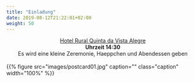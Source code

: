 ```yaml
---
title: "Einladung"
date: 2019-08-12T21:22:01+02:00
weight: 50
---
```


<div align="center">
<a href="https://goo.gl/maps/NJpD4oL5SSTnwN6y8">Hotel Rural Quinta da Vista
Alegre</a>
<br/>
<strong>Uhrzeit 14:30</strong>
<br/>
Es wird eine kleine Zeremonie, Haeppchen und Abendessen geben
</div>
<br/>
{{% figure src="images/postcard01.jpg"
      caption=""
      class="caption"
      width="100%"
%}}
